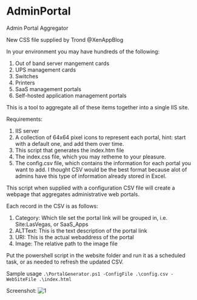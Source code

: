 # AdminPortal
Admin Portal Aggregator

New CSS file supplied by Trond @XenAppBlog

In your environment you may have hundreds of the following:
1. Out of band server mangement cards
2. UPS management cards
3. Switches
4. Printers
5. SaaS management portals
6. Self-hosted application management portals

This is a tool to aggregate all of these items together into a single IIS site.

Requirements:
1. IIS server
2. A collection of 64x64 pixel icons to represent each portal, hint: start with a default one, and add them over time.
3. This script that generates the index.htm file
4. The index.css file, which you may retheme to your pleasure. 
5. The config.csv file, which contains the information for each portal you want to add. I thought CSV would be the best format because alot of admins have this type of information already stored in Excel.

This script when supplied with a configuration CSV file will create a webpage that aggregates administrative web portals. 

Each record in the CSV is as follows:
1. Category: Which tile set the portal link will be grouped in, i.e. Site:LasVegas, or SaaS_Apps
2. ALTText: This is the text description of the portal link
3. URI: This is the actual webaddress of the portal
4. Image: The relative path to the image file

Put the powershell script in the website folder and run it as a scheduled task, or as needed to refresh the updated CSV.

Sample usage
```.\PortalGenerator.ps1 -ConfigFile .\config.csv -WebSiteFile .\index.html```

Screenshot:
![1](https://github.com/BronsonMagnan/AdminPortal/blob/master/newCSSSamples.png)


